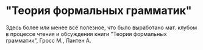 # "Теория формальных грамматик"
Здесь более или менее всё полезное, что было выработано мат. клубом в процессе чтения и обсуждения книги "Теория формальных грамматик", Гросс М., Лантен А.
